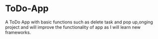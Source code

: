 # ToDo-App
A ToDo App with basic functions such as delete task and pop up,onging project and will improve the functionality  of app as I will learn new frameworks. 
